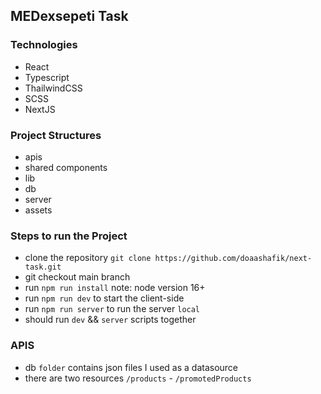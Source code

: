 ## MEDexsepeti Task

### Technologies
* React
* Typescript
* ThailwindCSS
* SCSS
* NextJS

### Project Structures
* apis
* shared components
* lib
* db
* server
* assets

### Steps to run the Project
* clone the repository `git clone https://github.com/doaashafik/next-task.git`
* git checkout main branch
* run `npm run install` note: node version 16+
* run `npm run dev` to start the client-side
* run `npm run server` to run the server `local`
* should run `dev` && `server` scripts together 

### APIS
* db `folder` contains json files I used as a datasource
* there are two resources `/products` - `/promotedProducts`